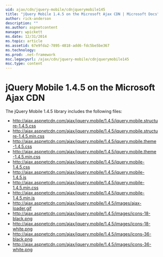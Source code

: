 ```yaml
---
uid: ajax/cdn/jquery-mobile/cdnjquerymobile145
title: "jQuery Mobile 1.4.5 on the Microsoft Ajax CDN | Microsoft Docs"
author: rick-anderson
description: ""
ms.author: aspnetcontent
manager: wpickett
ms.date: 12/31/2014
ms.topic: article
ms.assetid: 67e9fda2-7895-4818-add6-fdc5be5be367
ms.technology: 
ms.prod: .net-framework
msc.legacyurl: /ajax/cdn/jquery-mobile/cdnjquerymobile145
msc.type: content
---
```

jQuery Mobile 1.4.5 on the Microsoft Ajax CDN
====================
The jQuery Mobile 1.4.5 library includes the following files:

- http://ajax.aspnetcdn.com/ajax/jquery.mobile/1.4.5/jquery.mobile.structure-1.4.5.css
- http://ajax.aspnetcdn.com/ajax/jquery.mobile/1.4.5/jquery.mobile.structure-1.4.5.min.css
- http://ajax.aspnetcdn.com/ajax/jquery.mobile/1.4.5/jquery.mobile.theme-1.4.5.css
- http://ajax.aspnetcdn.com/ajax/jquery.mobile/1.4.5/jquery.mobile.theme-1.4.5.min.css
- http://ajax.aspnetcdn.com/ajax/jquery.mobile/1.4.5/jquery.mobile-1.4.5.css
- http://ajax.aspnetcdn.com/ajax/jquery.mobile/1.4.5/jquery.mobile-1.4.5.js
- http://ajax.aspnetcdn.com/ajax/jquery.mobile/1.4.5/jquery.mobile-1.4.5.min.css
- http://ajax.aspnetcdn.com/ajax/jquery.mobile/1.4.5/jquery.mobile-1.4.5.min.js
- http://ajax.aspnetcdn.com/ajax/jquery.mobile/1.4.5/images/ajax-loader.gif
- http://ajax.aspnetcdn.com/ajax/jquery.mobile/1.4.5/images/icons-18-black.png
- http://ajax.aspnetcdn.com/ajax/jquery.mobile/1.4.5/images/icons-18-white.png
- http://ajax.aspnetcdn.com/ajax/jquery.mobile/1.4.5/images/icons-36-black.png
- http://ajax.aspnetcdn.com/ajax/jquery.mobile/1.4.5/images/icons-36-white.png